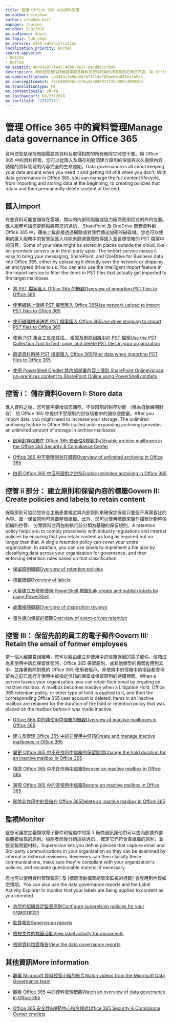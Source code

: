 ```yaml
---
title: 管理 Office 365 中的資料管理
ms.author: stephow
author: stephow-msft
manager: laurawi
ms.date: 5/9/2018
ms.audience: Admin
ms.topic: hub-page
ms.service: o365-administration
localization_priority: Normal
search.appverid:
- MOE150
- MET150
ms.assetid: 48064107-fed2-4db0-9e5c-aa5ddd5ccb09
description: 資料控管是保持周圍需要其資料及取得相關的所有刪除它時您不要。與 Office 365 中的資料控管，您可以從匯入及儲存的開頭建立原則的保留與永久刪除內容結尾的資料管理的內容完全的生命週期。
ms.openlocfilehash: ca3443c3b90a067bf171ddf89be604d262a7b9a4
ms.sourcegitcommit: 36c5466056cdef6ad2a8d9372f2bc009a30892bb
ms.translationtype: MT
ms.contentlocale: zh-TW
ms.lasthandoff: 08/27/2018
ms.locfileid: "22527271"
---
```

# <a name="manage-data-governance-in-office-365"></a><span data-ttu-id="5494b-104">管理 Office 365 中的資料管理</span><span class="sxs-lookup"><span data-stu-id="5494b-104">Manage data governance in Office 365</span></span>

<span data-ttu-id="5494b-p102">資料控管是保持周圍需要其資料及取得相關的所有刪除它時您不要。與 Office 365 中的資料控管，您可以從匯入及儲存的開頭建立原則的保留與永久刪除內容結尾的資料管理的內容完全的生命週期。</span><span class="sxs-lookup"><span data-stu-id="5494b-p102">Data governance is all about keeping your data around when you need it and getting rid of it when you don't. With data governance in Office 365, you can manage the full content lifecycle, from importing and storing data at the beginning, to creating policies that retain and then permanently delete content at the end.</span></span>
  
## <a name="import"></a><span data-ttu-id="5494b-107">匯入</span><span class="sxs-lookup"><span data-stu-id="5494b-107">Import</span></span>

<span data-ttu-id="5494b-p103">有些資料可能會儲存在雲端，類似的內部伺服器或協力廠商應用程式的外的位置。匯入服務可讓您更輕鬆將帶您的通訊、 SharePoint 及 OneDrive 商務資料到 Office 365 中，藉由上載直接透過網路或對我們傳送加密的磁碟機。您也可以使用的匯入服務中的智慧型匯入功能來篩選實際取得匯入至目標信箱的 PST 檔案中的項目。</span><span class="sxs-lookup"><span data-stu-id="5494b-p103">Some of your data might be stored in places outside the cloud, like on-premises servers or in third-party apps. The Import service makes it easy to bring your messaging, SharePoint, and OneDrive for Business data into Office 365, either by uploading it directly over the network or shipping an encrypted drive to us. You can also use the Intelligent Import feature in the Import service to filter the items in PST files that actually get imported to the target mailboxes.</span></span> 
  
- [<span data-ttu-id="5494b-111">將 PST 檔案匯入 Office 365 的概觀</span><span class="sxs-lookup"><span data-stu-id="5494b-111">Overview of importing PST files to Office 365</span></span>](https://support.office.com/article/ba688e0a-0fcb-4bd7-8e57-2b669564ea84)
    
- [<span data-ttu-id="5494b-112">使用網路上傳將 PST 檔案匯入 Office 365</span><span class="sxs-lookup"><span data-stu-id="5494b-112">Use network upload to import PST files to Office 365</span></span>](use-network-upload-to-import-pst-files.md)
    
- [<span data-ttu-id="5494b-113">使用磁碟機運送將 PST 檔案匯入 Office 365</span><span class="sxs-lookup"><span data-stu-id="5494b-113">Use drive shipping to import PST files to Office 365</span></span>](use-drive-shipping-to-import-pst-files-to-office-365.md)
    
- [<span data-ttu-id="5494b-114">使用 PST 集合工具來尋找、 複製及刪除組織中的 PST 檔案</span><span class="sxs-lookup"><span data-stu-id="5494b-114">Use the PST Collection Tool to find, copy, and delete PST files in your organization</span></span>](find-copy-and-delete-pst-files-in-your-organization.md)
    
- [<span data-ttu-id="5494b-115">篩選資料時將 PST 檔案匯入 Office 365</span><span class="sxs-lookup"><span data-stu-id="5494b-115">Filter data when importing PST files to Office 365</span></span>](filter-data-when-importing-pst-files.md)
    
- [<span data-ttu-id="5494b-116">使用 PowerShell Cmdlet 將內部部署內容上傳到 SharePoint Online</span><span class="sxs-lookup"><span data-stu-id="5494b-116">Upload on-premises content to SharePoint Online using PowerShell cmdlets</span></span>](https://support.office.com/article/555049c6-15ef-45a6-9a1f-a1ef673b867c)
    
## <a name="govern-i-store-data"></a><span data-ttu-id="5494b-117">控管 i： 儲存資料</span><span class="sxs-lookup"><span data-stu-id="5494b-117">Govern I: Store data</span></span>

<span data-ttu-id="5494b-p104">匯入資料之後，您可能需要增加您儲存。不受限制的封存功能 （稱為自動展開封存） 的 Office 365 中提供不受限制的封存信箱中的儲存空間量。</span><span class="sxs-lookup"><span data-stu-id="5494b-p104">After you import data, you might need to increase your storage. The unlimited archiving feature in Office 365 (called auto-expanding archiving) provides an unlimited amount of storage in archive mailboxes.</span></span>
  
- [<span data-ttu-id="5494b-120">啟用封存信箱在 Office 365 安全性&amp;規範中心</span><span class="sxs-lookup"><span data-stu-id="5494b-120">Enable archive mailboxes in the Office 365 Security &amp; Compliance Center</span></span>](enable-archive-mailboxes.md)

- [<span data-ttu-id="5494b-121">Office 365 中不受限制封存概觀</span><span class="sxs-lookup"><span data-stu-id="5494b-121">Overview of unlimited archiving in Office 365</span></span>](unlimited-archiving.md)
    
- [<span data-ttu-id="5494b-122">啟用 Office 365 中沒有限制之封存</span><span class="sxs-lookup"><span data-stu-id="5494b-122">Enable unlimited archiving in Office 365</span></span>](enable-unlimited-archiving.md)
    

    
## <a name="govern-ii-create-policies-and-labels-to-retain-content"></a><span data-ttu-id="5494b-123">控管 ii 部分： 建立原則和保留內容的標籤</span><span class="sxs-lookup"><span data-stu-id="5494b-123">Govern II: Create policies and labels to retain content</span></span>

<span data-ttu-id="5494b-p105">保留原則可協助您符合主動產業規定與內部原則來確保您保留只要但不再需要比的內容。單一保留原則可涵蓋整個組織。此外，您可以使用標籤來實作檔案計劃整個組織的控管、 分類資料並再強制執行該分類為基礎的保留規則。</span><span class="sxs-lookup"><span data-stu-id="5494b-p105">A retention policy helps you to comply proactively with industry regulations and internal policies by ensuring that you retain content as long as required but no longer than that. A single retention policy can cover your entire organization. In addition, you can use labels to implement a file plan by classifying data across your organization for governance, and then enforcing retention rules based on that classification.</span></span>
  
- [<span data-ttu-id="5494b-127">保留原則概觀</span><span class="sxs-lookup"><span data-stu-id="5494b-127">Overview of retention policies</span></span>](retention-policies.md)
    
- [<span data-ttu-id="5494b-128">標籤概觀</span><span class="sxs-lookup"><span data-stu-id="5494b-128">Overview of labels</span></span>](labels.md)
    
- [<span data-ttu-id="5494b-129">大量建立及發佈使用 PowerShell 標籤</span><span class="sxs-lookup"><span data-stu-id="5494b-129">Bulk create and publish labels by using PowerShell</span></span>](https://support.office.com/article/8986701b-ffa1-46ec-8fd0-8f7e81d5b25f.aspx)
    
- [<span data-ttu-id="5494b-130">處置檢閱概觀</span><span class="sxs-lookup"><span data-stu-id="5494b-130">Overview of disposition reviews</span></span>](disposition-reviews.md)
    
- [<span data-ttu-id="5494b-131">事件導向保留的概觀</span><span class="sxs-lookup"><span data-stu-id="5494b-131">Overview of event-driven retention</span></span>](event-driven-retention.md)
    
## <a name="govern-iii-retain-the-email-of-former-employees"></a><span data-ttu-id="5494b-132">控管 III： 保留先前的員工的電子郵件</span><span class="sxs-lookup"><span data-stu-id="5494b-132">Govern III: Retain the email of former employees</span></span>

<span data-ttu-id="5494b-p106">當一個人離開貴組織時，您可以藉由建立非使用中的信箱保留的電子郵件。信箱成為非使用中訴訟保留狀態時，Office 365 保留原則，或其他類型的保留套用到其中，並接著刪除對應的 Office 365 使用者帳戶。非使用中的信箱中的項目都會保留為之前已進行非使用中被指定信箱的保留或保留原則的持續期間。</span><span class="sxs-lookup"><span data-stu-id="5494b-p106">When a person leaves your organization, you can retain their email by creating an inactive mailbox. A mailbox becomes inactive when a Litigation Hold, Office 365 retention policy, or other type of hold is applied to it, and then the corresponding Office 365 user account is deleted. Items in an inactive mailbox are retained for the duration of the hold or retention policy that was placed on the mailbox before it was made inactive.</span></span>
  
- [<span data-ttu-id="5494b-136">Office 365 中的非使用中信箱的概觀</span><span class="sxs-lookup"><span data-stu-id="5494b-136">Overview of inactive mailboxes in Office 365</span></span>](inactive-mailboxes-in-office-365.md)
    
- [<span data-ttu-id="5494b-137">建立及管理 Office 365 中的非使用中信箱</span><span class="sxs-lookup"><span data-stu-id="5494b-137">Create and manage inactive mailboxes in Office 365</span></span>](create-and-manage-inactive-mailboxes.md)

- [<span data-ttu-id="5494b-138">變更 Office 365 中不在作用中信箱的保留期間</span><span class="sxs-lookup"><span data-stu-id="5494b-138">Change the hold duration for an inactive mailbox in Office 365</span></span>](change-the-hold-duration-for-an-inactive-mailbox.md)
  
- [<span data-ttu-id="5494b-139">復原 Office 365 中不在作用中信箱</span><span class="sxs-lookup"><span data-stu-id="5494b-139">Recover an inactive mailbox in Office 365</span></span>](recover-an-inactive-mailbox.md)
 
- [<span data-ttu-id="5494b-140">還原 Office 365 中的非使用中信箱</span><span class="sxs-lookup"><span data-stu-id="5494b-140">Restore an inactive mailbox in Office 365</span></span>](restore-an-inactive-mailbox.md)

- [<span data-ttu-id="5494b-141">刪除非作用中的信箱在 Office 365</span><span class="sxs-lookup"><span data-stu-id="5494b-141">Delete an inactive mailbox in Office 365</span></span>](delete-an-inactive-mailbox.md)

## <a name="monitor"></a><span data-ttu-id="5494b-142">監視</span><span class="sxs-lookup"><span data-stu-id="5494b-142">Monitor</span></span>

<span data-ttu-id="5494b-p107">監督可讓您定義擷取電子郵件和組織中的第 3 廠商通訊讓他們可以由內部或外部檢閱者檢查的原則。檢閱者然後分類這些通訊、 確定它們符合貴組織的原則，並視呈報問題材料。</span><span class="sxs-lookup"><span data-stu-id="5494b-p107">Supervision lets you define policies that capture email and 3rd-party communications in your organization so they can be examined by internal or external reviewers. Reviewers can then classify these communications, make sure they're compliant with your organization's policies, and escalate questionable material if necessary.</span></span>
  
<span data-ttu-id="5494b-145">您也可以使用資料管理報告] 及 [標籤活動檔案總管來監視的標籤] 會套用到內容如您預期。</span><span class="sxs-lookup"><span data-stu-id="5494b-145">You can also use the data governance reports and the Label Activity Explorer to monitor that your labels are being applied to content as you intended.</span></span>
  
- [<span data-ttu-id="5494b-146">為您的組織設定監督原則</span><span class="sxs-lookup"><span data-stu-id="5494b-146">Configure supervision policies for your organization</span></span>](configure-supervision-policies.md)
    
- [<span data-ttu-id="5494b-147">監督報告</span><span class="sxs-lookup"><span data-stu-id="5494b-147">Supervision reports</span></span>](supervision-reports.md)
    
- [<span data-ttu-id="5494b-148">檢視文件的標籤活動</span><span class="sxs-lookup"><span data-stu-id="5494b-148">View label activity for documents</span></span>](view-label-activity-for-documents.md)
    
- [<span data-ttu-id="5494b-149">檢視資料控管報告</span><span class="sxs-lookup"><span data-stu-id="5494b-149">View the data governance reports</span></span>](view-the-data-governance-reports.md)
    
## <a name="more-information"></a><span data-ttu-id="5494b-150">其他資訊</span><span class="sxs-lookup"><span data-stu-id="5494b-150">More information</span></span>

- [<span data-ttu-id="5494b-151">觀看 Microsoft 資料控管小組的影片</span><span class="sxs-lookup"><span data-stu-id="5494b-151">Watch videos from the Microsoft Data Governance team</span></span>](https://go.microsoft.com/fwlink/?linkid=867039)
    
- [<span data-ttu-id="5494b-152">觀看 Office 365 中的資料管理概觀</span><span class="sxs-lookup"><span data-stu-id="5494b-152">Watch an overview of data governance in Office 365</span></span>](https://go.microsoft.com/fwlink/?linkid=852644)
    
- [<span data-ttu-id="5494b-153">Office 365 安全性&amp;規範中心指令程式</span><span class="sxs-lookup"><span data-stu-id="5494b-153">Office 365 Security &amp; Compliance Center cmdlets</span></span>](https://go.microsoft.com/fwlink/?linkid=852310)
    

